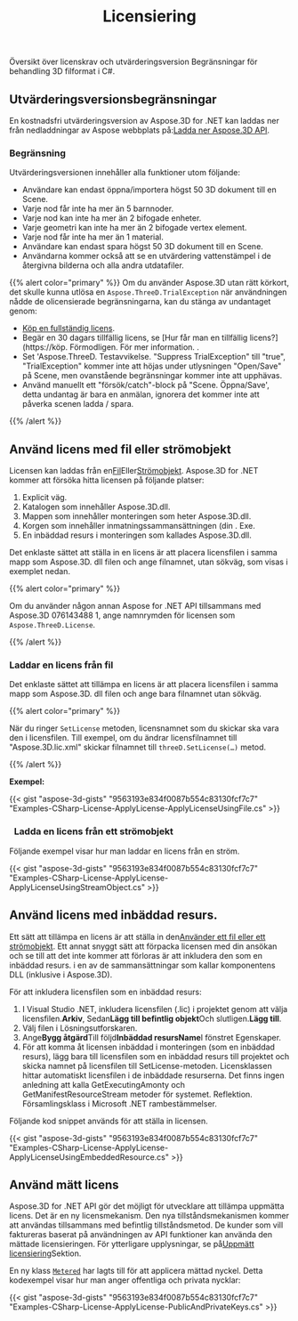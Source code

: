 ﻿---
title: Licensiering
type: docs
weight: 60
url: /sv/net/licensing/
description: Översikt över licenskrav och utvärderingsversion Begränsningar för behandling 3D filformat i C#.
---
Översikt över licenskrav och utvärderingsversion Begränsningar för behandling 3D filformat i C#.

## **Utvärderingsversionsbegränsningar**
En kostnadsfri utvärderingsversion av Aspose.3D for .NET kan laddas ner från nedladdningar av Aspose webbplats på:[Ladda ner Aspose.3D API](https://www.nuget.org/packages/Aspose.3D).
### **Begränsning**
Utvärderingsversionen innehåller alla funktioner utom följande:

- Användare kan endast öppna/importera högst 50 3D dokument till en Scene.
- Varje nod får inte ha mer än 5 barnnoder.
- Varje nod kan inte ha mer än 2 bifogade enheter.
- Varje geometri kan inte ha mer än 2 bifogade vertex element.
- Varje nod får inte ha mer än 1 material.
- Användare kan endast spara högst 50 3D dokument till en Scene.
- Användarna kommer också att se en utvärdering vattenstämpel i de återgivna bilderna och alla andra utdatafiler.

{{% alert color="primary" %}} 
Om du använder Aspose.3D utan rätt körkort, det skulle kunna utlösa en `Aspose.ThreeD.TrialException` när användningen nådde de olicensierade begränsningarna, kan du stänga av undantaget genom:

* [Köp en fullständig licens](https://purpose.aspose.com/buy).
* Begär en 30 dagars tillfällig licens, se [Hur får man en tillfällig licens?] (https://köp. Förmodligen. För mer information.
.
* Set 'Aspose.ThreeD. Testavvikelse. "Suppress TrialException" till "true", "TrialException" kommer inte att höjas under utlysningen "Open/Save" på Scene, men ovanstående begränsningar kommer inte att upphävas.
* Använd manuellt ett "försök/catch"-block på "Scene. Öppna/Save', detta undantag är bara en anmälan, ignorera det kommer inte att påverka scenen ladda / spara.

{{% /alert %}} 

## **Använd licens med fil eller strömobjekt**
Licensen kan laddas från en[Fil](https://docs.aspose.com/3d/net/licensing/#Licensing-LoadingaLicensefromFile)Eller[Strömobjekt](https://docs.aspose.com/3d/net/licensing/#Licensing-LoadingaLicensefromaStreamObject). Aspose.3D for .NET kommer att försöka hitta licensen på följande platser:

1. Explicit väg.
1. Katalogen som innehåller Aspose.3D.dll.
1. Mappen som innehåller monteringen som heter Aspose.3D.dll.
1. Korgen som innehåller inmatningssammansättningen (din . Exe.
1. En inbäddad resurs i monteringen som kallades Aspose.3D.dll.

Det enklaste sättet att ställa in en licens är att placera licensfilen i samma mapp som Aspose.3D. dll filen och ange filnamnet, utan sökväg, som visas i exemplet nedan.

{{% alert color="primary" %}} 

Om du använder någon annan Aspose for .NET API tillsammans med Aspose.3D 076143488 1, ange namnrymden för licensen som `Aspose.ThreeD.License`.

{{% /alert %}} 
### **Laddar en licens från fil**
Det enklaste sättet att tillämpa en licens är att placera licensfilen i samma mapp som Aspose.3D. dll filen och ange bara filnamnet utan sökväg.

{{% alert color="primary" %}} 

När du ringer `SetLicense` metoden, licensnamnet som du skickar ska vara den i licensfilen. Till exempel, om du ändrar licensfilnamnet till "Aspose.3D.lic.xml" skickar filnamnet till `threeD.SetLicense(…)` metod.

{{% /alert %}} 

**Exempel:**

{{< gist "aspose-3d-gists" "9563193e834f0087b554c83130fcf7c7" "Examples-CSharp-License-ApplyLicense-ApplyLicenseUsingFile.cs" >}}
### ` `**Ladda en licens från ett strömobjekt**
Följande exempel visar hur man laddar en licens från en ström.

{{< gist "aspose-3d-gists" "9563193e834f0087b554c83130fcf7c7" "Examples-CSharp-License-ApplyLicense-ApplyLicenseUsingStreamObject.cs" >}}
## **Använd licens med inbäddad resurs.**
Ett sätt att tillämpa en licens är att ställa in den[Använder ett fil eller ett strömobjekt](). Ett annat snyggt sätt att förpacka licensen med din ansökan och se till att det inte kommer att förloras är att inkludera den som en inbäddad resurs. i en av de sammansättningar som kallar komponentens DLL (inklusive i Aspose.3D).

För att inkludera licensfilen som en inbäddad resurs:

1. I Visual Studio .NET, inkludera licensfilen (.lic) i projektet genom att välja licensfilen.**Arkiv**, Sedan**Lägg till befintlig objekt**Och slutligen.**Lägg till**.
1. Välj filen i Lösningsutforskaren.
1. Ange**Bygg åtgärd**Till följd**Inbäddad resursName**I fönstret Egenskaper.
1. För att komma åt licensen inbäddad i monteringen (som en inbäddad resurs), lägg bara till licensfilen som en inbäddad resurs till projektet och skicka namnet på licensfilen till SetLicense-metoden. Licensklassen hittar automatiskt licensfilen i de inbäddade resurserna. Det finns ingen anledning att kalla GetExecutingAmonty och GetManifestResourceStream metoder för systemet. Reflektion. Församlingsklass i Microsoft .NET rambestämmelser.

Följande kod snippet används för att ställa in licensen.

{{< gist "aspose-3d-gists" "9563193e834f0087b554c83130fcf7c7" "Examples-CSharp-License-ApplyLicense-ApplyLicenseUsingEmbeddedResource.cs" >}}
## **Använd mätt licens**
Aspose.3D for .NET API gör det möjligt för utvecklare att tillämpa uppmätta licens. Det är en ny licensmekanism. Den nya tillståndsmekanismen kommer att användas tillsammans med befintlig tillståndsmetod. De kunder som vill faktureras baserat på användningen av API funktioner kan använda den mättade licensieringen. För ytterligare upplysningar, se på[Uppmätt licensiering](https://purchase.aspose.com/faqs/licensing/metered)Sektion.

En ny klass [`Metered`](https://reference.aspose.com/3d/net/aspose.threed/metered) har lagts till för att applicera mättad nyckel. Detta kodexempel visar hur man anger offentliga och privata nycklar:

{{< gist "aspose-3d-gists" "9563193e834f0087b554c83130fcf7c7" "Examples-CSharp-License-ApplyLicense-PublicAndPrivateKeys.cs" >}}
